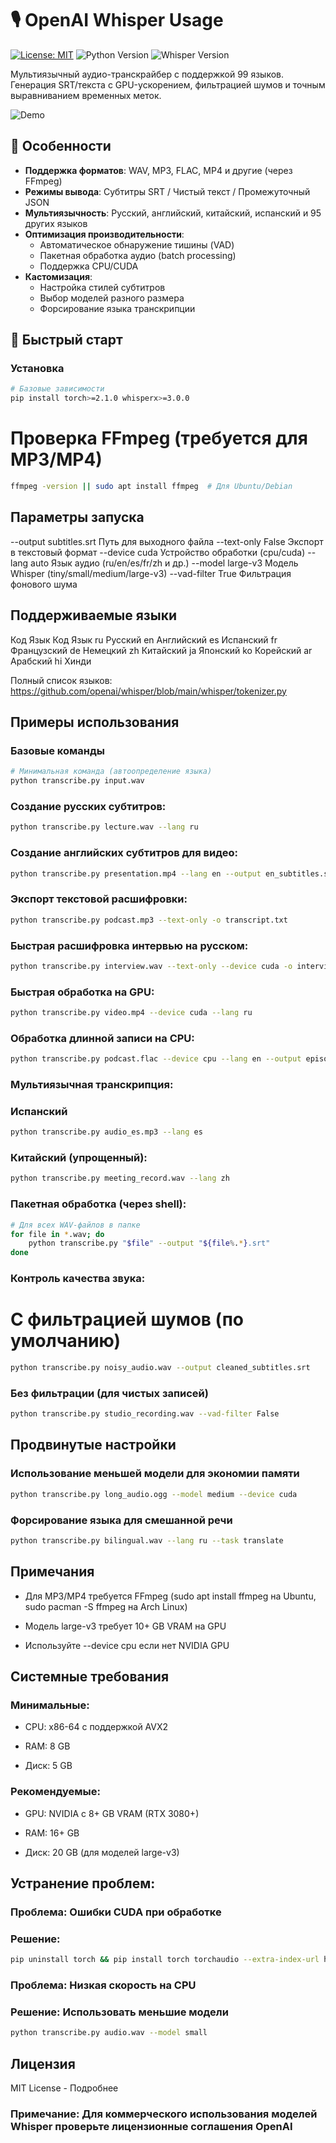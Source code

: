 # 🎙 OpenAI Whisper Usage

[![License: MIT](https://img.shields.io/badge/License-MIT-blue.svg)](https://opensource.org/licenses/MIT)
![Python Version](https://img.shields.io/badge/Python-3.8%2B-green)
![Whisper Version](https://img.shields.io/badge/Whisper-large--v3-important)

Мультиязычный аудио-транскрайбер с поддержкой 99 языков. Генерация SRT/текста с GPU-ускорением, фильтрацией шумов и точным выравниванием временных меток.

![Demo](https://via.placeholder.com/800x400.png?text=Transcription+Demo)

## 🌟 Особенности

- **Поддержка форматов**: WAV, MP3, FLAC, MP4 и другие (через FFmpeg)
- **Режимы вывода**: Субтитры SRT / Чистый текст / Промежуточный JSON
- **Мультиязычность**: Русский, английский, китайский, испанский и 95 других языков
- **Оптимизация производительности**: 
  - Автоматическое обнаружение тишины (VAD)
  - Пакетная обработка аудио (batch processing)
  - Поддержка CPU/CUDA
- **Кастомизация**:
  - Настройка стилей субтитров
  - Выбор моделей разного размера
  - Форсирование языка транскрипции

## 🚀 Быстрый старт

### Установка
```bash
# Базовые зависимости
pip install torch>=2.1.0 whisperx>=3.0.0
```
# Проверка FFmpeg (требуется для MP3/MP4)
```bash
ffmpeg -version || sudo apt install ffmpeg  # Для Ubuntu/Debian
```
## Параметры запуска
--output	    subtitles.srt	Путь для выходного файла
--text-only	    False	        Экспорт в текстовый формат
--device	    cuda	        Устройство обработки (cpu/cuda)
--lang	        auto	        Язык аудио (ru/en/es/fr/zh и др.)
--model	        large-v3	    Модель Whisper (tiny/small/medium/large-v3)
--vad-filter    True	        Фильтрация фонового шума

## Поддерживаемые языки
Код	Язык	Код	Язык
ru	Русский	en	Английский
es	Испанский	fr	Французский
de	Немецкий	zh	Китайский
ja	Японский	ko	Корейский
ar	Арабский	hi	Хинди

Полный список языков:
https://github.com/openai/whisper/blob/main/whisper/tokenizer.py

## Примеры использования

### Базовые команды
```bash
# Минимальная команда (автоопределение языка)
python transcribe.py input.wav
```
### Создание русских субтитров:
```bash
python transcribe.py lecture.wav --lang ru
```
### Создание английских субтитров для видео:
```bash
python transcribe.py presentation.mp4 --lang en --output en_subtitles.srt
```
### Экспорт текстовой расшифровки:
```bash
python transcribe.py podcast.mp3 --text-only -o transcript.txt
```
### Быстрая расшифровка интервью на русском: 
```bash
python transcribe.py interview.wav --text-only --device cuda -o interview_ru.txt
```
### Быстрая обработка на GPU:
```bash
python transcribe.py video.mp4 --device cuda --lang ru
```
### Обработка длинной записи на CPU:
```bash
python transcribe.py podcast.flac --device cpu --lang en --output episode_42.txt
```
### Мультиязычная транскрипция:
### Испанский
```bash
python transcribe.py audio_es.mp3 --lang es
```
### Китайский (упрощенный):
```bash
python transcribe.py meeting_record.wav --lang zh
```
### Пакетная обработка (через shell):
```bash
# Для всех WAV-файлов в папке
for file in *.wav; do
    python transcribe.py "$file" --output "${file%.*}.srt"
done
```
###  Контроль качества звука:
# С фильтрацией шумов (по умолчанию)
```bash
python transcribe.py noisy_audio.wav --output cleaned_subtitles.srt
```
### Без фильтрации (для чистых записей)
```bash
python transcribe.py studio_recording.wav --vad-filter False
```

## Продвинутые настройки
### Использование меньшей модели для экономии памяти
```bash
python transcribe.py long_audio.ogg --model medium --device cuda
```
### Форсирование языка для смешанной речи
```bash
python transcribe.py bilingual.wav --lang ru --task translate
```
## Примечания

- Для MP3/MP4 требуется FFmpeg (sudo apt install ffmpeg на Ubuntu, sudo pacman -S ffmpeg на Arch Linux)

- Модель large-v3 требует 10+ GB VRAM на GPU

- Используйте --device cpu если нет NVIDIA GPU

## Системные требования

### Минимальные:

- CPU: x86-64 с поддержкой AVX2

- RAM: 8 GB

- Диск: 5 GB

### Рекомендуемые:

- GPU: NVIDIA с 8+ GB VRAM (RTX 3080+)

- RAM: 16+ GB

- Диск: 20 GB (для моделей large-v3)

## Устранение проблем:
### Проблема: Ошибки CUDA при обработке

### Решение:
```bash
pip uninstall torch && pip install torch torchaudio --extra-index-url https://download.pytorch.org/whl/cu118
```

### Проблема: Низкая скорость на CPU

### Решение: Использовать меньшие модели
```bash
python transcribe.py audio.wav --model small
```
## Лицензия
MIT License - Подробнее

### Примечание: Для коммерческого использования моделей Whisper проверьте лицензионные соглашения OpenAI

